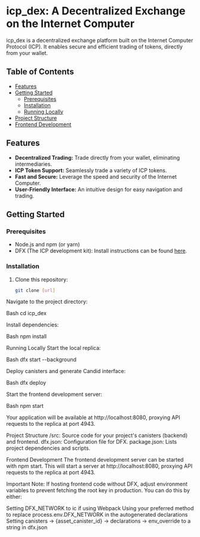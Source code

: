 
# icp_dex: A Decentralized Exchange on the Internet Computer 

icp_dex is a decentralized exchange platform built on the Internet Computer Protocol (ICP). It enables secure and efficient trading of tokens, directly from your wallet.

## Table of Contents

- [Features](#features)
- [Getting Started](#getting-started)
    - [Prerequisites](#prerequisites)
    - [Installation](#installation)
    - [Running Locally](#running-locally)
- [Project Structure](#project-structure)
- [Frontend Development](#frontend-development)

## Features

* **Decentralized Trading:** Trade directly from your wallet, eliminating intermediaries.
* **ICP Token Support:** Seamlessly trade a variety of ICP tokens.
* **Fast and Secure:** Leverage the speed and security of the Internet Computer.
* **User-Friendly Interface:** An intuitive design for easy navigation and trading.

## Getting Started

### Prerequisites

* Node.js and npm (or yarn)
* DFX (The ICP development kit): Install instructions can be found [here](https://internetcomputer.org/docs/current/developer-docs/setup/install/index.html).

### Installation

1. Clone this repository: 
   ```bash
   git clone [url]


Navigate to the project directory:

Bash
cd icp_dex

Install dependencies:

Bash
npm install 

Running Locally
Start the local replica:

Bash
dfx start --background

Deploy canisters and generate Candid interface:

Bash
dfx deploy

Start the frontend development server:

Bash
npm start

Your application will be available at http://localhost:8080, proxying API requests to the replica at port 4943.

Project Structure
/src: Source code for your project's canisters (backend) and frontend.
dfx.json: Configuration file for DFX.
package.json: Lists project dependencies and scripts.

Frontend Development
The frontend development server can be started with npm start. This will start a server at http://localhost:8080, proxying API requests to the replica at port 4943.

Important Note: If hosting frontend code without DFX, adjust environment variables to prevent fetching the root key in production. You can do this by either:

Setting DFX_NETWORK to ic if using Webpack
Using your preferred method to replace process.env.DFX_NETWORK in the autogenerated declarations
Setting canisters -> {asset_canister_id} -> declarations -> env_override to a string in dfx.json
